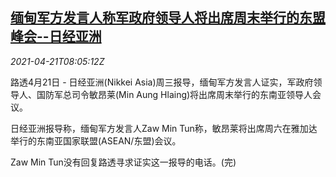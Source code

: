 <!--1618993863000-->
[缅甸军方发言人称军政府领导人将出席周末举行的东盟峰会--日经亚洲](https://cn.reuters.com/article/myanmar-asean-summit-0421-military-wedn-idCNKBS2C80ZA)
------

<div><i>2021-04-21T08:05:12Z</i></div><p>路透4月21日 - 日经亚洲(Nikkei Asia)周三报导，缅甸军方发言人证实，军政府领导人、国防军总司令敏昂莱(Min Aung Hlaing)将出席周末举行的东南亚领导人会议。</p><p>日经亚洲报导称，缅甸军方发言人Zaw Min Tun称，敏昂莱将出席周六在雅加达举行的东南亚国家联盟(ASEAN/东盟)会议。</p><p>Zaw Min Tun没有回复路透寻求证实这一报导的电话。(完)</p>
